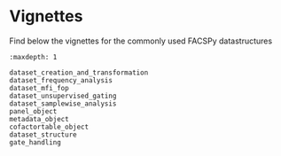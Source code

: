 # Vignettes

Find below the vignettes for the commonly used FACSPy datastructures

```{toctree}
:maxdepth: 1

dataset_creation_and_transformation
dataset_frequency_analysis
dataset_mfi_fop
dataset_unsupervised_gating
dataset_samplewise_analysis
panel_object
metadata_object
cofactortable_object
dataset_structure
gate_handling

```

